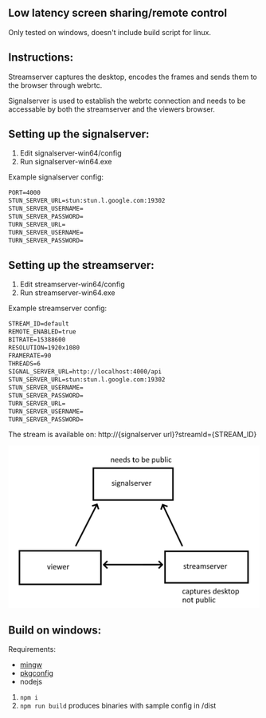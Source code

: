 ## Low latency screen sharing/remote control

Only tested on windows, doesn't include build script for linux.

## Instructions:

Streamserver captures the desktop, encodes the frames and sends them to the browser through webrtc.

Signalserver is used to establish the webrtc connection and needs to be accessable by both the streamserver and the viewers browser.

## Setting up the signalserver:

1. Edit signalserver-win64/config
2. Run signalserver-win64.exe

Example signalserver config:

```
PORT=4000
STUN_SERVER_URL=stun:stun.l.google.com:19302
STUN_SERVER_USERNAME=
STUN_SERVER_PASSWORD=
TURN_SERVER_URL=
TURN_SERVER_USERNAME=
TURN_SERVER_PASSWORD=
```

## Setting up the streamserver:

1. Edit streamserver-win64/config
2. Run streamserver-win64.exe

Example streamserver config:

```
STREAM_ID=default
REMOTE_ENABLED=true
BITRATE=15388600
RESOLUTION=1920x1080
FRAMERATE=90
THREADS=6
SIGNAL_SERVER_URL=http://localhost:4000/api
STUN_SERVER_URL=stun:stun.l.google.com:19302
STUN_SERVER_USERNAME=
STUN_SERVER_PASSWORD=
TURN_SERVER_URL=
TURN_SERVER_USERNAME=
TURN_SERVER_PASSWORD=

```

The stream is available on: http://{signalserver url}?streamId={STREAM_ID}

![](/docs/1.png)

## Build on windows:

Requirements:

- [mingw](https://chocolatey.org/packages/mingw)
- [pkgconfig](https://chocolatey.org/packages/pkgconfiglite)
- nodejs

1. `npm i`
2. `npm run build` produces binaries with sample config in /dist

